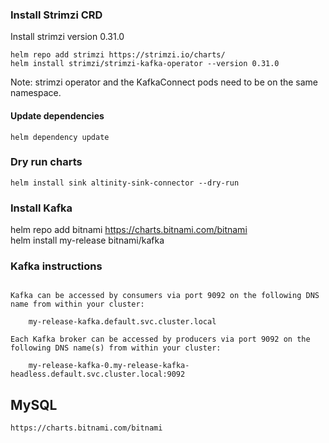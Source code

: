 ### Install Strimzi CRD 

Install strimzi version
0.31.0
```
helm repo add strimzi https://strimzi.io/charts/
helm install strimzi/strimzi-kafka-operator --version 0.31.0

```
Note: strimzi operator and the KafkaConnect pods need to be on the same namespace.

#### Update dependencies

```
helm dependency update
```

### Dry run charts
```
helm install sink altinity-sink-connector --dry-run
```
### Install Kafka

helm repo add bitnami https://charts.bitnami.com/bitnami \
helm install my-release bitnami/kafka


### Kafka instructions

```

Kafka can be accessed by consumers via port 9092 on the following DNS name from within your cluster:

    my-release-kafka.default.svc.cluster.local

Each Kafka broker can be accessed by producers via port 9092 on the following DNS name(s) from within your cluster:

    my-release-kafka-0.my-release-kafka-headless.default.svc.cluster.local:9092

```


## MySQL
```
https://charts.bitnami.com/bitnami

```
